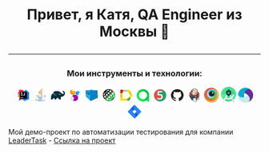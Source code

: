 <h1 align="center">Привет, я Катя, QA Engineer из Москвы 👋</a> 

---
<h3 align="center">Мои инструменты и технологии:</h3>

<p align="center">
<a href="https://www.jetbrains.com/idea/"><img width="6%" title="IntelliJ IDEA" src="media/Intelij_IDEA.svg"/></a> 
<a href="https://www.java.com/"><img width="6%" title="Java" src="media/Java.svg"/></a>
<a href="https://gradle.org/"><img width="6%" title="Gradle" src="media/Gradle.svg"/></a> 
<a href="https://selenide.org/"><img width="6%" title="Selenide" src="media/Selenide.svg"/></a> 
<a href="https://aerokube.com/selenoid/"><img width="6%" title="Selenoid" src="media/Selenoid.svg"/></a>
<a href="https://rest-assured.io"><img width="6%" title="REST-Assured" src="media/RestAssured.svg"/></a>
<a href="https://github.com/allure-framework/allure2"><img width="6%" title="Allure Report" src="media/Allure_Report.svg"/></a>
<a href="https://qameta.io"><img width="6%" title="Allure TestOps" src="media/Allure_TO.svg"/></a>
<a href="https://junit.org/junit5/"><img width="6%" title="JUnit5" src="media/JUnit5.svg"/></a> 
<a href="https://github.com/"><img width="6%" title="GitHub" src="media/GitHub.svg"/></a> 
<a href="https://www.jenkins.io/"><img width="6%" title="Jenkins" src="media/Jenkins.svg"/></a> 
<a href="https://app-automate.browserstack.com/"><img width="6%" title="BrowserStack" src="media/Browserstack.svg"/></a>  
<a href="https://developer.android.com/studio"><img width="6%" title="Android Studio.svg" src="media/Android_Studio.svg"/></a>   
<a href="https://appium.io"><img width="6%" title="Appium" src="media/Appium.svg"/></a>  
<a href="https://www.atlassian.com/software/jira"><img width="6%" title="Jira" src="media/Jira.svg"/></a>  
</p>

Мой демо-проект по автоматизации тестирования для компании [LeaderTask](https://www.leadertask.ru/) - [Ссылка на проект](https://github.com/KatikVod/leadertask_tests_project/)


